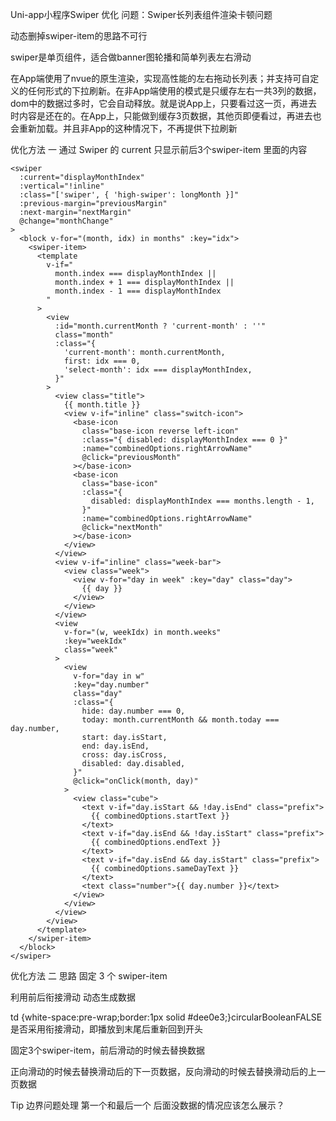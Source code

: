 Uni-app小程序Swiper 优化
问题：Swiper长列表组件渲染卡顿问题

动态删掉swiper-item的思路不可行

swiper是单页组件，适合做banner图轮播和简单列表左右滑动 

在App端使用了nvue的原生渲染，实现高性能的左右拖动长列表；并支持可自定义的任何形式的下拉刷新。在非App端使用的模式是只缓存左右一共3列的数据，dom中的数据过多时，它会自动释放。就是说App上，只要看过这一页，再进去时内容是还在的。在App上，只能做到缓存3页数据，其他页即便看过，再进去也会重新加载。并且非App的这种情况下，不再提供下拉刷新

优化方法 一
通过 Swiper 的 current 只显示前后3个swiper-item 里面的内容 

    <swiper
      :current="displayMonthIndex"
      :vertical="!inline"
      :class="['swiper', { 'high-swiper': longMonth }]"
      :previous-margin="previousMargin"
      :next-margin="nextMargin"
      @change="monthChange"
    >
      <block v-for="(month, idx) in months" :key="idx">
        <swiper-item>
          <template
            v-if="
              month.index === displayMonthIndex ||
              month.index + 1 === displayMonthIndex ||
              month.index - 1 === displayMonthIndex
            "
          >
            <view
              :id="month.currentMonth ? 'current-month' : ''"
              class="month"
              :class="{
                'current-month': month.currentMonth,
                first: idx === 0,
                'select-month': idx === displayMonthIndex,
              }"
            >
              <view class="title">
                {{ month.title }}
                <view v-if="inline" class="switch-icon">
                  <base-icon
                    class="base-icon reverse left-icon"
                    :class="{ disabled: displayMonthIndex === 0 }"
                    :name="combinedOptions.rightArrowName"
                    @click="previousMonth"
                  ></base-icon>
                  <base-icon
                    class="base-icon"
                    :class="{
                      disabled: displayMonthIndex === months.length - 1,
                    }"
                    :name="combinedOptions.rightArrowName"
                    @click="nextMonth"
                  ></base-icon>
                </view>
              </view>
              <view v-if="inline" class="week-bar">
                <view class="week">
                  <view v-for="day in week" :key="day" class="day">
                    {{ day }}
                  </view>
                </view>
              </view>
              <view
                v-for="(w, weekIdx) in month.weeks"
                :key="weekIdx"
                class="week"
              >
                <view
                  v-for="day in w"
                  :key="day.number"
                  class="day"
                  :class="{
                    hide: day.number === 0,
                    today: month.currentMonth && month.today === day.number,
                    start: day.isStart,
                    end: day.isEnd,
                    cross: day.isCross,
                    disabled: day.disabled,
                  }"
                  @click="onClick(month, day)"
                >
                  <view class="cube">
                    <text v-if="day.isStart && !day.isEnd" class="prefix">
                      {{ combinedOptions.startText }}
                    </text>
                    <text v-if="day.isEnd && !day.isStart" class="prefix">
                      {{ combinedOptions.endText }}
                    </text>
                    <text v-if="day.isEnd && day.isStart" class="prefix">
                      {{ combinedOptions.sameDayText }}
                    </text>
                    <text class="number">{{ day.number }}</text>
                  </view>
                </view>
              </view>
            </view>
          </template>
        </swiper-item>
      </block>
    </swiper>

优化方法 二 思路 
固定 3 个 swiper-item

利用前后衔接滑动 动态生成数据
<!--br {mso-data-placement:same-cell;}--> td {white-space:pre-wrap;border:1px solid #dee0e3;}circularBooleanFALSE是否采用衔接滑动，即播放到末尾后重新回到开头
固定3个swiper-item，前后滑动的时候去替换数据

正向滑动的时候去替换滑动后的下一页数据，反向滑动的时候去替换滑动后的上一页数据

Tip 边界问题处理 第一个和最后一个 后面没数据的情况应该怎么展示？ 
